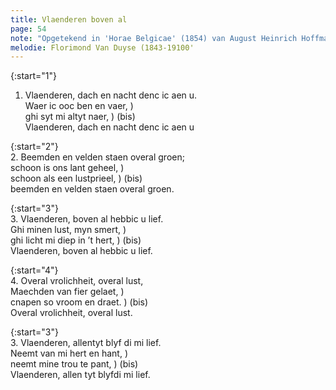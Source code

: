 ```yaml
---
title: Vlaenderen boven al
page: 54
note: "Opgetekend in 'Horae Belgicae' (1854) van August Heinrich Hoffman von Fallersleben (1798-1874)"
melodie: Florimond Van Duyse (1843-19100'
---  
```


{:start="1"}  
1. Vlaenderen, dach en nacht denc ic aen u.  
Waer ic ooc ben en vaer, )  
ghi syt mi altyt naer,   ) (bis)  
Vlaenderen, dach en nacht denc ic aen u  


{:start="2"}  
2. Beemden en velden staen overal groen;  
schoon is ons lant geheel, )  
schoon als een lustprieel, ) (bis)  
beemden en velden staen overal groen.  


{:start="3"}  
3. Vlaenderen, boven al hebbic u lief.  
Ghi minen lust, myn smert,    )  
ghi licht mi diep in ’t hert, ) (bis)  
Vlaenderen, boven al hebbic u lief.  


{:start="4"}  
4. Overal vrolichheit, overal lust,  
Maechden van fier gelaet,  )  
cnapen so vroom en draet.  ) (bis)  
Overal vrolichheit, overal lust.  


{:start="3"}  
3. Vlaenderen, allentyt blyf di mi lief.  
Neemt van mi hert en hant, )  
neemt mine trou te pant,   ) (bis)  
Vlaenderen, allen tyt blyfdi mi lief.  